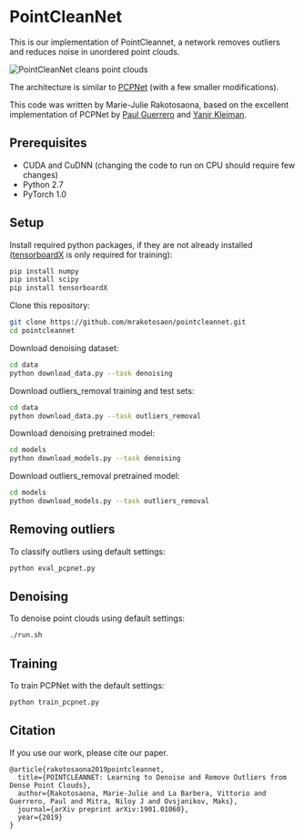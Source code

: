 # PointCleanNet
This is our implementation of PointCleannet, a network removes outliers and reduces noise in unordered point clouds.


![PointCleanNet cleans point clouds](https://raw.githubusercontent.com/mrakotosaon/pointcleannet/master/images/teaser.png "PointCleanNet")

The architecture is similar to [PCPNet](http://geometry.cs.ucl.ac.uk/projects/2018/pcpnet/) (with a few smaller modifications).

This code was written by Marie-Julie Rakotosaona, based on the excellent implementation of PCPNet by [Paul Guerrero](https://paulguerrero.github.io) and [Yanir Kleiman](https://www.cs.tau.ac.il/~yanirk/).

## Prerequisites
* CUDA and CuDNN (changing the code to run on CPU should require few changes)
* Python 2.7
* PyTorch 1.0

## Setup
Install required python packages, if they are not already installed ([tensorboardX](https://github.com/lanpa/tensorboard-pytorch) is only required for training):
``` bash
pip install numpy
pip install scipy
pip install tensorboardX
```


Clone this repository:
``` bash
git clone https://github.com/mrakotosaon/pointcleannet.git
cd pointcleannet
```


Download denoising dataset:
``` bash
cd data
python download_data.py --task denoising
```

Download outliers_removal training and test sets:
``` bash
cd data
python download_data.py --task outliers_removal
```


Download denoising pretrained model:
``` bash
cd models
python download_models.py --task denoising
```

Download outliers_removal pretrained model:
``` bash
cd models
python download_models.py --task outliers_removal
```


## Removing outliers
To classify outliers using default settings:
``` bash
python eval_pcpnet.py
```

## Denoising
To denoise point clouds using default settings:
``` bash
./run.sh
```


## Training
To train PCPNet with the default settings:
``` bash
python train_pcpnet.py
```

## Citation
If you use our work, please cite our paper.
```
@article{rakotosaona2019pointcleannet,
  title={POINTCLEANNET: Learning to Denoise and Remove Outliers from Dense Point Clouds},
  author={Rakotosaona, Marie-Julie and La Barbera, Vittorio and Guerrero, Paul and Mitra, Niloy J and Ovsjanikov, Maks},
  journal={arXiv preprint arXiv:1901.01060},
  year={2019}
}
```
